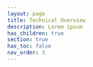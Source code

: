 ```yaml
---
layout: page
title: Technical Overview
description: Lorem ipsum
has_children: true
section: true
has_toc: false
nav_order: 3
---
```

